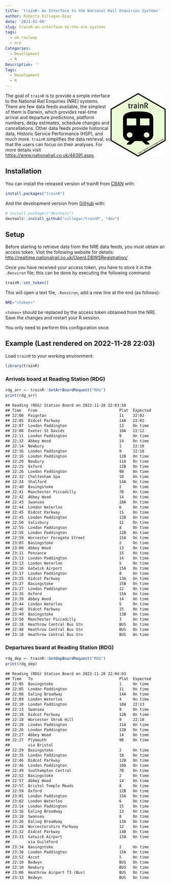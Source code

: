 ```yaml
---
title: 'trainR: An Interface to the National Rail Enquiries Systems'
author: Roberto Villegas-Diaz
date: '2021-02-08'
slug: trainR-an-interface-to-the-nre-systems
tags:
  - uk-railway
  - nre
Categories:
  - Development
  - R
Description: ''
Tags:
  - Development
  - R
---
```


<img src="https://raw.githubusercontent.com/villegar/trainR/main/inst/images/logo.png" alt="logo" align="right" height=200px/>

The goal of `trainR` is to provide a simple interface to the 
National Rail Enquiries (NRE) systems. There are few data feeds 
available, the simplest of them is Darwin, which provides real-time 
arrival and departure predictions, platform numbers, delay estimates, 
schedule changes and cancellations. Other data feeds provide historical 
data, Historic Service Performance (HSP), and much more. `trainR` 
simplifies the data retrieval, so that the users can focus on their 
analyses. For more details visit 
https://www.nationalrail.co.uk/46391.aspx.

## Installation

You can install the released version of trainR from [CRAN](https://CRAN.R-project.org) with:

``` r
install.packages("trainR")
```

And the development version from [GitHub](https://github.com/) with:

``` r
# install.packages("devtools")
devtools::install_github("villegar/trainR", "dev")
```

## Setup
Before starting to retrieve data from the NRE data feeds, you must obtain an access token. 
Visit the following website for details: http://realtime.nationalrail.co.uk/OpenLDBWSRegistration/

Once you have received your access token, you have to store it in the `.Renviron` file; this can be 
done by executing the following command:


```r
trainR::set_token()
```

This will open a text file, `.Renviron`, add a new line at the end (as follows):

```bash
NRE="<token>"
```

`<token>` should be replaced by the access token obtained from the NRE. Save the changes and restart 
your R session.

You only need to perform this configuration once.

## Example (Last rendered on 2022-11-28 22:03)

Load `trainR` to your working environment:

```r
library(trainR)
```

### Arrivals board at Reading Station (RDG)


```r
rdg_arr <- trainR::GetArrBoardRequest("RDG")
print(rdg_arr)
```

```
## Reading (RDG) Station Board on 2022-11-28 22:03:58
## Time   From                                    Plat  Expected
## 22:00  Paignton                                11    22:02
## 22:05  Didcot Parkway                          14A   22:02
## 22:07  London Paddington                       13    On time
## 22:08  Exeter St Davids                        10A   22:12
## 22:11  London Paddington                       9     On time
## 22:12  Abbey Wood                              14    On time
## 22:14  Newbury                                 1     22:16
## 22:16  London Paddington                       9     22:18
## 22:16  London Paddington                       12B   On time
## 22:20  Newbury                                 11A   On time
## 22:25  Oxford                                  12B   On time
## 22:26  London Paddington                       9B    On time
## 22:32  Cheltenham Spa                          10    On time
## 22:34  Shalford                                14A   On time
## 22:40  Basingstoke                             2     On time
## 22:41  Manchester Piccadilly                   7B    On time
## 22:42  Abbey Wood                              14    On time
## 22:43  Swansea                                 10A   On time
## 22:44  London Waterloo                         6     On time
## 22:45  Didcot Parkway                          15    On time
## 22:45  London Paddington                       12B   On time
## 22:50  Salisbury                               11    On time
## 22:55  London Paddington                       8     On time
## 22:58  London Paddington                       12B   On time
## 22:59  Worcester Foregate Street               15A   On time
## 23:03  Basingstoke                             2     On time
## 23:09  Abbey Wood                              13    On time
## 23:11  Penzance                                15    On time
## 23:13  London Paddington                       14    On time
## 23:13  London Waterloo                         5     On time
## 23:16  Gatwick Airport                         15A   On time
## 23:17  London Paddington                       8     On time
## 23:25  Didcot Parkway                          13A   On time
## 23:27  Basingstoke                             15B   On time
## 23:27  London Paddington                       12    On time
## 23:35  Oxford                                  15A   On time
## 23:39  Abbey Wood                              14    On time
## 23:44  London Waterloo                         5     On time
## 23:46  Didcot Parkway                          15    On time
## 23:49  Basingstoke                             13B   On time
## 23:50  Manchester Piccadilly                   3     On time
## 22:18  Heathrow Central Bus Stn                BUS   On time
## 22:48  Heathrow Central Bus Stn                BUS   On time
## 23:18  Heathrow Central Bus Stn                BUS   On time
```

### Departures board at Reading Station (RDG)


```r
rdg_dep <- trainR::GetDepBoardRequest("RDG")
print(rdg_dep)
```

```
## Reading (RDG) Station Board on 2022-11-28 22:04:03
## Time   To                                      Plat  Expected
## 22:05  Basingstoke                             1     On time
## 22:05  London Paddington                       11    On time
## 22:08  Ealing Broadway                         14A   On time
## 22:09  London Waterloo                         4     On time
## 22:10  London Paddington                       10A   22:13
## 22:13  Swansea                                 9     On time
## 22:18  Didcot Parkway                          12B   On time
## 22:18  Worcester Shrub Hill                    9     22:18
## 22:20  London Paddington                       11A   On time
## 22:26  London Paddington                       12B   On time
## 22:27  Abbey Wood                              14    On time
## 22:27  Plymouth                                9B    On time
##        via Bristol                             
## 22:29  Basingstoke                             2     On time
## 22:35  London Paddington                       10    On time
## 22:46  Didcot Parkway                          12B   On time
## 22:46  London Paddington                       10A   On time
## 22:49  Southampton Central                     7B    On time
## 22:52  Basingstoke                             2     On time
## 22:57  Abbey Wood                              14    On time
## 22:57  Bristol Temple Meads                    8     On time
## 22:59  Oxford                                  12B   On time
## 23:01  London Paddington                       15A   On time
## 23:02  London Waterloo                         6     On time
## 23:14  London Paddington                       15    On time
## 23:16  Ealing Broadway                         13    On time
## 23:18  Swansea                                 8     On time
## 23:26  Ealing Broadway                         13A   On time
## 23:28  Worcestershire Parkway                  12    On time
## 23:32  Didcot Parkway                          14B   On time
## 23:33  Gatwick Airport                         13A   On time
##        via Guildford                           
## 23:34  Basingstoke                             2     On time
## 23:38  London Paddington                       15A   On time
## 23:52  Ascot                                   5     On time
## 22:10  Bedwyn                                  BUS   On time
## 22:10  Newbury                                 BUS   On time
## 23:00  Heathrow Airport T3 (Bus)               BUS   On time
## 23:13  Bedwyn                                  BUS   On time
```
